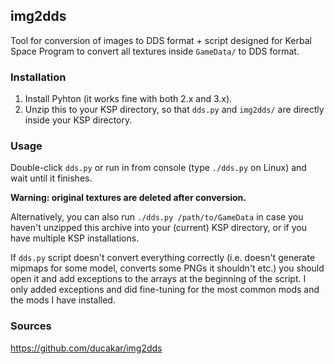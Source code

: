 img2dds
-------

Tool for conversion of images to DDS format + script designed for Kerbal Space Program to convert
all textures inside `GameData/` to DDS format.

### Installation ###

1. Install Pyhton (it works fine with both 2.x and 3.x).
2. Unzip this to your KSP directory, so that `dds.py` and `img2dds/` are directly inside your KSP
   directory.

### Usage ###

Double-click `dds.py` or run in from console (type `./dds.py` on Linux) and wait until it finishes.

**Warning: original textures are deleted after conversion.**

Alternatively, you can also run `./dds.py /path/to/GameData` in case you haven't unzipped this
archive into your (current) KSP directory, or if you have multiple KSP installations.

If `dds.py` script doesn't convert everything correctly (i.e. doesn't generate mipmaps for some
model, converts some PNGs it shouldn't etc.) you should open it and add exceptions to the arrays
at the beginning of the script. I only added exceptions and did fine-tuning for the most common mods
and the mods I have installed.

### Sources ###

https://github.com/ducakar/img2dds
